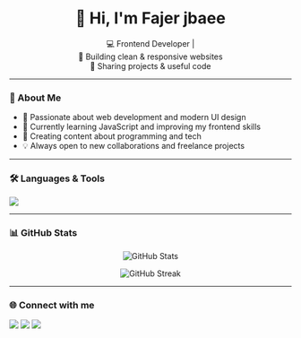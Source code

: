<h1 align="center">👋 Hi, I'm Fajer jbaee </h1>

<p align="center">
  💻 Frontend Developer |<br>
  🚀 Building clean & responsive websites<br>
  📂 Sharing projects & useful code<br>
</p>

---

### 🧠 About Me
- 🎯 Passionate about web development and modern UI design  
- 🌱 Currently learning JavaScript and improving my frontend skills  
- 🎥 Creating content about programming and tech  
- 💡 Always open to new collaborations and freelance projects  

---

### 🛠️ Languages & Tools
<p>
  <img src="https://skillicons.dev/icons?i=html,css,js,figma,react,github,git,vscode,bootstrap" />
</p>

---

### 📊 GitHub Stats
<p align="center">
  <img src="https://github-readme-stats.vercel.app/api?username=fajer-jbaee&show_icons=true&theme=tokyonight" alt="GitHub Stats" />
</p>

<p align="center">
  <img src="https://github-readme-streak-stats.herokuapp.com/?user=YOUR_USERNAME&theme=tokyonight" alt="GitHub Streak" />
</p>

---

### 🌐 Connect with me
<p>
  <a href="https://linkedin.com/in/fajer-jbaee" target="_blank"><img src="https://img.shields.io/badge/LinkedIn-blue?logo=linkedin&logoColor=white" /></a>
  <a href="https://instagram.com/fajer_jba" target="_blank"><img src="https://img.shields.io/badge/Instagram-%23E4405F.svg?logo=instagram&logoColor=white" /></a>
  <a href="mailto:fajerjbaee4@gmail.com"><img src="https://img.shields.io/badge/Email-D14836?logo=gmail&logoColor=white" /></a>
</p>
